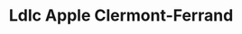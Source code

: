 ---
title: "Ldlc Apple Clermont-Ferrand"
url: /clermont-ferrand/ldlc-apple-clermont-ferrand/
shop: ordinateur
---